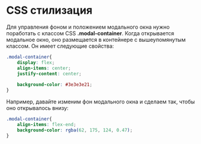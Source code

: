 # CSS стилизация

Для управления фоном и положением модального окна нужно поработать
с классом CSS **.modal-container**. Когда открывается модальное окно, оно
размещается в контейнере с вышеупомянутым классом. Он имеет следующие свойства:
```css
.modal-container{
    display: flex;
    align-items: center;
    justify-content: center;
    
    background-color: #3e3e3e21;
}
```
Например, давайте изменим фон модального окна и сделаем так, чтобы оно открывалось внизу:
```css
.modal-container{
    align-items: flex-end;
    background-color: rgba(62, 175, 124, 0.47);
}
```
